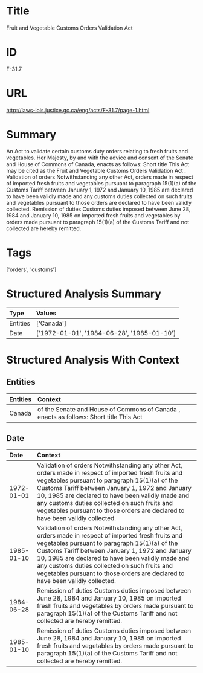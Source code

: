 # Title
Fruit and Vegetable Customs Orders Validation Act


# ID
F-31.7

# URL
http://laws-lois.justice.gc.ca/eng/acts/F-31.7/page-1.html


# Summary
An Act to validate certain customs duty orders relating to fresh fruits and vegetables.
Her Majesty, by and with the advice and consent of the Senate and House of Commons of Canada, enacts as follows: Short title This Act may be cited as the  Fruit and Vegetable Customs Orders Validation Act .
Validation of orders Notwithstanding any other Act, orders made in respect of imported fresh fruits and vegetables pursuant to paragraph 15(1)(a) of the  Customs Tariff  between January 1, 1972 and January 10, 1985 are declared to have been validly made and any customs duties collected on such fruits and vegetables pursuant to those orders are declared to have been validly collected.
Remission of duties Customs duties imposed between June 28, 1984 and January 10, 1985 on imported fresh fruits and vegetables by orders made pursuant to paragraph 15(1)(a) of the  Customs Tariff  and not collected are hereby remitted.


# Tags
['orders', 'customs']


# Structured Analysis Summary
| Type     | Values                                     |
|:---------|:-------------------------------------------|
| Entities | ['Canada']                                 |
| Date     | ['1972-01-01', '1984-06-28', '1985-01-10'] |


# Structured Analysis With Context
 


## Entities
| Entities   | Context                                                                                |
|:-----------|:---------------------------------------------------------------------------------------|
| Canada     | of the Senate and House of Commons of Canada , enacts as follows: Short title This Act |


## Date
| Date       | Context                                                                                                                                                                                                                                                                                                                                                                                            |
|:-----------|:---------------------------------------------------------------------------------------------------------------------------------------------------------------------------------------------------------------------------------------------------------------------------------------------------------------------------------------------------------------------------------------------------|
| 1972-01-01 | Validation of orders Notwithstanding any other Act, orders made in respect of imported fresh fruits and vegetables pursuant to paragraph 15(1)(a) of the  Customs Tariff  between January 1, 1972 and January 10, 1985 are declared to have been validly made and any customs duties collected on such fruits and vegetables pursuant to those orders are declared to have been validly collected. |
| 1985-01-10 | Validation of orders Notwithstanding any other Act, orders made in respect of imported fresh fruits and vegetables pursuant to paragraph 15(1)(a) of the  Customs Tariff  between January 1, 1972 and January 10, 1985 are declared to have been validly made and any customs duties collected on such fruits and vegetables pursuant to those orders are declared to have been validly collected. |
| 1984-06-28 | Remission of duties Customs duties imposed between June 28, 1984 and January 10, 1985 on imported fresh fruits and vegetables by orders made pursuant to paragraph 15(1)(a) of the  Customs Tariff  and not collected are hereby remitted.                                                                                                                                                         |
| 1985-01-10 | Remission of duties Customs duties imposed between June 28, 1984 and January 10, 1985 on imported fresh fruits and vegetables by orders made pursuant to paragraph 15(1)(a) of the  Customs Tariff  and not collected are hereby remitted.                                                                                                                                                         |


